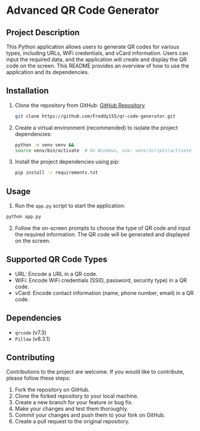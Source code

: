 # Advanced QR Code Generator

## Project Description
This Python application allows users to generate QR codes for various types, including URLs, WiFi credentials, and vCard information. Users can input the required data, and the application will create and display the QR code on the screen. This README provides an overview of how to use the application and its dependencies.

## Installation
1. Clone the repository from GitHub: [GitHub Repository](https://github.com/Freddy155/qr-code-generator)
   ```bash
   git clone https://github.com/Freddy155/qr-code-generator.git
   ```
2. Create a virtual environment (recommended) to isolate the project dependencies:
   ```bash
   python -m venv venv &&
   source venv/bin/activate  # On Windows, use: venv\Scripts\activate
   ```
3. Install the project dependencies using pip:
   ```bash
   pip install -r requirements.txt
   ```

Usage
-----

1.  Run the `app.py` script to start the application:
   ```bash
   python app.py
   ```

2.  Follow the on-screen prompts to choose the type of QR code and input the required information. The QR code will be generated and displayed on the screen.

Supported QR Code Types
-----------------------

-   URL: Encode a URL in a QR code.
-   WiFi: Encode WiFi credentials (SSID, password, security type) in a QR code.
-   vCard: Encode contact information (name, phone number, email) in a QR code.

Dependencies
------------

-   `qrcode` (v7.3)
-   `Pillow` (v8.3.1)

Contributing
------------

Contributions to the project are welcome. If you would like to contribute, please follow these steps:

1.  Fork the repository on GitHub.
2.  Clone the forked repository to your local machine.
3.  Create a new branch for your feature or bug fix.
4.  Make your changes and test them thoroughly.
5.  Commit your changes and push them to your fork on GitHub.
6.  Create a pull request to the original repository.